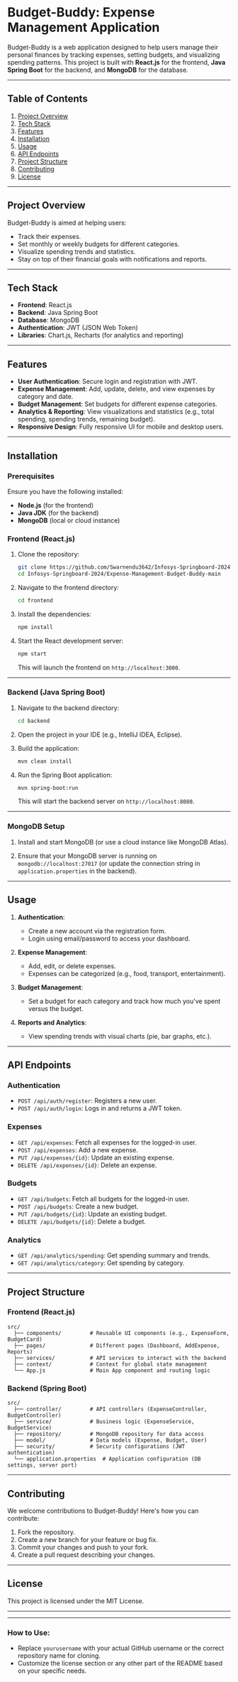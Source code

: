# **Budget-Buddy: Expense Management Application**

Budget-Buddy is a web application designed to help users manage their personal finances by tracking expenses, setting budgets, and visualizing spending patterns. This project is built with **React.js** for the frontend, **Java Spring Boot** for the backend, and **MongoDB** for the database.

---

## **Table of Contents**

1. [Project Overview](#project-overview)
2. [Tech Stack](#tech-stack)
3. [Features](#features)
4. [Installation](#installation)
5. [Usage](#usage)
6. [API Endpoints](#api-endpoints)
7. [Project Structure](#project-structure)
8. [Contributing](#contributing)
9. [License](#license)

---

## **Project Overview**

Budget-Buddy is aimed at helping users:

- Track their expenses.
- Set monthly or weekly budgets for different categories.
- Visualize spending trends and statistics.
- Stay on top of their financial goals with notifications and reports.

---

## **Tech Stack**

- **Frontend**: React.js
- **Backend**: Java Spring Boot
- **Database**: MongoDB
- **Authentication**: JWT (JSON Web Token)
- **Libraries**: Chart.js, Recharts (for analytics and reporting)

---

## **Features**

- **User Authentication**: Secure login and registration with JWT.
- **Expense Management**: Add, update, delete, and view expenses by category and date.
- **Budget Management**: Set budgets for different expense categories.
- **Analytics & Reporting**: View visualizations and statistics (e.g., total spending, spending trends, remaining budget).
- **Responsive Design**: Fully responsive UI for mobile and desktop users.

---

## **Installation**

### **Prerequisites**
Ensure you have the following installed:
- **Node.js** (for the frontend)
- **Java JDK** (for the backend)
- **MongoDB** (local or cloud instance)

### **Frontend (React.js)**

1. Clone the repository:

   ```bash
   git clone https://github.com/Swarnendu3642/Infosys-Springboard-2024.git
   cd Infosys-Springboard-2024/Expense-Management-Budget-Buddy-main
   ```

2. Navigate to the frontend directory:

   ```bash
   cd frontend
   ```

3. Install the dependencies:

   ```bash
   npm install
   ```

4. Start the React development server:

   ```bash
   npm start
   ```

   This will launch the frontend on `http://localhost:3000`.

---

### **Backend (Java Spring Boot)**

1. Navigate to the backend directory:

   ```bash
   cd backend
   ```

2. Open the project in your IDE (e.g., IntelliJ IDEA, Eclipse).

3. Build the application:

   ```bash
   mvn clean install
   ```

4. Run the Spring Boot application:

   ```bash
   mvn spring-boot:run
   ```

   This will start the backend server on `http://localhost:8080`.

---

### **MongoDB Setup**

1. Install and start MongoDB (or use a cloud instance like MongoDB Atlas).
   
2. Ensure that your MongoDB server is running on `mongodb://localhost:27017` (or update the connection string in `application.properties` in the backend).

---

## **Usage**

1. **Authentication**: 
   - Create a new account via the registration form.
   - Login using email/password to access your dashboard.

2. **Expense Management**:
   - Add, edit, or delete expenses.
   - Expenses can be categorized (e.g., food, transport, entertainment).
   
3. **Budget Management**:
   - Set a budget for each category and track how much you've spent versus the budget.

4. **Reports and Analytics**:
   - View spending trends with visual charts (pie, bar graphs, etc.).

---

## **API Endpoints**

### **Authentication**
- `POST /api/auth/register`: Registers a new user.
- `POST /api/auth/login`: Logs in and returns a JWT token.

### **Expenses**
- `GET /api/expenses`: Fetch all expenses for the logged-in user.
- `POST /api/expenses`: Add a new expense.
- `PUT /api/expenses/{id}`: Update an existing expense.
- `DELETE /api/expenses/{id}`: Delete an expense.

### **Budgets**
- `GET /api/budgets`: Fetch all budgets for the logged-in user.
- `POST /api/budgets`: Create a new budget.
- `PUT /api/budgets/{id}`: Update an existing budget.
- `DELETE /api/budgets/{id}`: Delete a budget.

### **Analytics**
- `GET /api/analytics/spending`: Get spending summary and trends.
- `GET /api/analytics/category`: Get spending by category.

---

## **Project Structure**

### **Frontend (React.js)**

```
src/
  ├── components/         # Reusable UI components (e.g., ExpenseForm, BudgetCard)
  ├── pages/              # Different pages (Dashboard, AddExpense, Reports)
  ├── services/           # API services to interact with the backend
  ├── context/            # Context for global state management
  └── App.js              # Main App component and routing logic
```

### **Backend (Spring Boot)**

```
src/
  ├── controller/         # API controllers (ExpenseController, BudgetController)
  ├── service/            # Business logic (ExpenseService, BudgetService)
  ├── repository/         # MongoDB repository for data access
  ├── model/              # Data models (Expense, Budget, User)
  ├── security/           # Security configurations (JWT authentication)
  └── application.properties  # Application configuration (DB settings, server port)
```

---

## **Contributing**

We welcome contributions to Budget-Buddy! Here's how you can contribute:

1. Fork the repository.
2. Create a new branch for your feature or bug fix.
3. Commit your changes and push to your fork.
4. Create a pull request describing your changes.

---

## **License**

This project is licensed under the MIT License.

---


---

### How to Use:
- Replace `yourusername` with your actual GitHub username or the correct repository name for cloning.
- Customize the license section or any other part of the README based on your specific needs.

